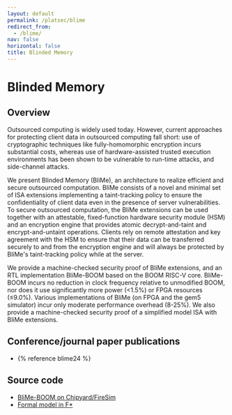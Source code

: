 ```yaml
---
layout: default
permalink: /platsec/blime
redirect_from:
  - /blime/
nav: false
horizontal: false
title: Blinded Memory
---
```


# Blinded Memory

## Overview

Outsourced computing is widely used today. However, current approaches for protecting client data in outsourced computing fall short: use of cryptographic techniques like fully-homomorphic encryption incurs substantial costs, whereas use of hardware-assisted trusted execution environments has been shown to be vulnerable to run-time attacks, and side-channel attacks.

We present Blinded Memory (BliMe), an architecture to realize efficient and secure outsourced computation. BliMe consists of a novel and minimal set of ISA extensions implementing a taint-tracking policy to ensure the confidentiality of client data even in the presence of server vulnerabilities. To secure outsourced computation, the BliMe extensions can be used together with an attestable, fixed-function hardware security module (HSM) and an encryption engine that provides atomic decrypt-and-taint and encrypt-and-untaint operations. Clients rely on remote attestation and key agreement with the HSM to ensure that their data can be transferred securely to and from the encryption engine and will always be protected by BliMe's taint-tracking policy while at the server.

We provide a machine-checked security proof of BliMe extensions, and an RTL implementation BliMe-BOOM based on the BOOM RISC-V core. BliMe-BOOM incurs no reduction in clock frequency relative to unmodified BOOM, nor does it use significantly more power (<1.5%) or FPGA resources (≤9.0%). Various implementations of BliMe (on FPGA and the gem5 simulator) incur only moderate performance overhead (8-25%). We also provide a machine-checked security proof of a simplified model ISA with BliMe extensions.

## Conference/journal paper publications

- {% reference blime24 %}


## Source code

- [BliMe-BOOM on Chipyard/FireSim](https://github.com/ssg-research/BliMe/tree/main/firesim)
- [Formal model in F*](https://blinded-computation.github.io/blime-model/index.html)
